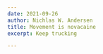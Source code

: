 ```yaml
---
date: 2021-09-26
author: Nichlas W. Andersen
title: Movement is novacaine
excerpt: Keep trucking

---
```

